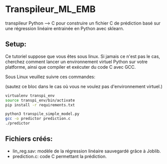 # Transpileur\_ML\_EMB
transpileur Python --> C pour construire un fichier C de prédiction basé sur une régression linéaire entrainée en Python avec sklearn.

## Setup:

Ce tutoriel suppose que vous êtes sous linux.
Si jamais ce n'est pas le cas, cherchez comment lancer un environnement virtuel Python sur votre platforme,
ainsi que compiler et exécuter du code C avec GCC.

Sous Linux veuillez suivre ces commandes:

(sautez ce bloc dans le cas où vous ne voulez pas d'environnement virtuel.)
```sh
virtualenv transpi_env
source transpi_env/bin/activate
pip install -r requirements.txt
```

```sh
python3 transpile_simple_model.py
gcc -o predictor prediction.c
./predictor
```

## Fichiers créés:

* lin\_reg.sav: modèle de la régression linéaire sauvegardé grâce à Joblib.
* prediction.c: code C permettant la prédiction.
